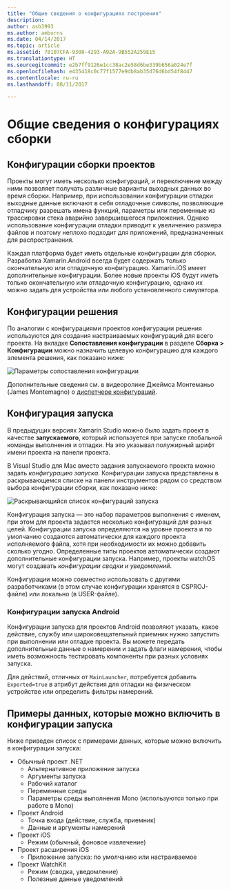 ```yaml
---
title: "Общие сведения о конфигурациях построения"
description: 
author: asb3993
ms.author: amburns
ms.date: 04/14/2017
ms.topic: article
ms.assetid: 78107CFA-9308-4293-A92A-9B552A259E15
ms.translationtype: HT
ms.sourcegitcommit: e2b7ff9126e1cc38ac2e58d6be339b656a024e7f
ms.openlocfilehash: e435418c0c77f1577e9db8ab35d76d6bd54f8447
ms.contentlocale: ru-ru
ms.lasthandoff: 08/11/2017

---
```


# <a name="understanding-build-configurations"></a>Общие сведения о конфигурациях сборки

## <a name="project-build-configurations"></a>Конфигурации сборки проектов 

Проекты могут иметь несколько конфигураций, и переключение между ними позволяет получать различные варианты выходных данных во время сборки. Например, при использовании конфигурации отладки выходные данные включают в себя отладочные символы, позволяющие отладчику разрешать имена функций, параметры или переменные из трассировки стека аварийно завершившегося приложения. Однако использование конфигурации отладки приводит к увеличению размера файлов и поэтому неплохо подходит для приложений, предназначенных для распространения.

Каждая платформа будет иметь отдельные конфигурации для сборки. Разработка Xamarin.Android всегда будет содержать только окончательную или отладочную конфигурацию. Xamarin.iOS имеет дополнительные конфигурации. Более новые проекты iOS будут иметь только окончательную или отладочную конфигурацию, однако их можно задать для устройства или любого установленного симулятора.

## <a name="solution-configurations"></a>Конфигурации решения

По аналогии с конфигурациями проектов конфигурации решения используются для создания настраиваемых конфигураций для всего проекта. На вкладке **Сопоставления конфигурации** в разделе **Сборка > Конфигурации** можно назначить целевую конфигурацию для каждого элемента решения, как показано ниже:


 ![Параметры сопоставления конфигурации](media/projects-and-solutions-image3.png)

Дополнительные сведения см. в видеоролике Джеймса Монтеманьо (James Montemagno) о [диспетчере конфигураций](https://www.youtube.com/watch?v=tjSdkqYh5Vg).

## <a name="run-configuration"></a>Конфигурация запуска

В предыдущих версиях Xamarin Studio можно было задать проект в качестве **запускаемого**, который используется при запуске глобальной команды выполнения и отладки. На это указывал полужирный шрифт имени проекта на панели проекта.

В Visual Studio для Mac вместо задания запускаемого проекта можно задать _конфигурацию запуска_. Конфигурации запуска представлены в раскрывающемся списке на панели инструментов рядом со средством выбора конфигурации сборки, как показано ниже:

 ![Раскрывающийся список конфигураций запуска](media/projects-and-solutions-image8.png)

Конфигурация запуска — это набор параметров выполнения с именем, при этом для проекта задается несколько конфигураций для разных целей. Конфигурации запуска определяются на уровне проекта и по умолчанию создаются автоматически для каждого проекта исполняемого файла, хотя при необходимости их можно добавить сколько угодно. Определенные типы проектов автоматически создают дополнительные конфигурации запуска. Например, проекты watchOS могут создавать _конфигурации сводки и уведомлений_. 
 
Конфигурации можно совместно использовать с другими разработчиками (в этом случае конфигурации хранятся в CSPROJ-файле) или локально (в USER-файле).

### <a name="android-run-configurations"></a>Конфигурации запуска Android
 
Конфигурации запуска для проектов Android позволяют указать, какое действие, службу или широковещательный приемник нужно запустить при выполнении или отладке проекта. Вы можете передать дополнительные данные о намерении и задать флаги намерения, чтобы иметь возможность тестировать компоненты при разных условиях запуска.

Для действий, отличных от `MainLauncher`, потребуется добавить `Exported=true` в атрибут действия для отладки на физическом устройстве или определить фильтры намерений.

## <a name="examples-of-data-that-might-be-included-in-run-configurations"></a>Примеры данных, которые можно включить в конфигурации запуска

Ниже приведен список с примерами данных, которые можно включить в конфигурации запуска:

* Обычный проект .NET
    * Альтернативное приложение запуска
    * Аргументы запуска
    * Рабочий каталог
    * Переменные среды
    * Параметры среды выполнения Mono (используются только при работе в Mono)
* Проект Android
    * Точка входа (действие, служба, приемник)
    * Данные и аргументы намерений
* Проект iOS
    * Режим (обычный, фоновое извлечение)
* Проект расширения iOS
    * Приложение запуска: по умолчанию или настраиваемое
* Проект WatchKit
    * Режим (сводка, уведомление)
    * Полезные данные уведомлений

